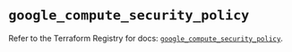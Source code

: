 # `google_compute_security_policy`

Refer to the Terraform Registry for docs: [`google_compute_security_policy`](https://registry.terraform.io/providers/hashicorp/google/6.11.0/docs/resources/compute_security_policy).
